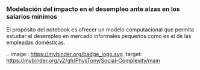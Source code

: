 ### Modelación del impacto en el desempleo ante alzas en los salarios mínimos

El propósito del notebook es ofrecer un modelo computacional que permita estudiar el desempleo en mercado informales pequeños como es el de las empleadas domésticas.

.. image:: https://mybinder.org/badge_logo.svg
 :target: https://mybinder.org/v2/gh/PhysTony/Social-Complexity/main